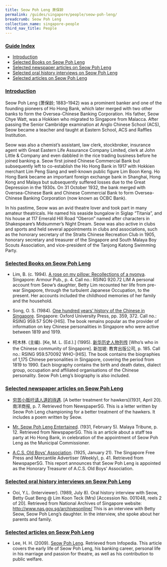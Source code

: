 ```yaml
---
title: Seow Poh Leng 萧保龄
permalink: /guides/singapore/people/seow-poh-leng/
breadcrumb: Seow Poh Leng
collection_name: singapore-people
third_nav_title: People
---
```


### <u>Guide Index</u>

* [Introduction](#introduction)
* [Selected Books on Seow Poh Leng](#selected-books-on-seow-poh-leng)
* [Selected newspaper articles on Seow Poh Leng](#selected-newspaper-articles-on-seow-poh-leng)
* [Selected oral history interviews on Seow Poh Leng](#selected-oral-history-interviews-on-seow-poh-leng)
* [Selected articles on Seow Poh Leng](#selected-articles-on-seow-poh-leng)


### <u>Introduction</u>

Seow Poh Leng (萧保龄; 1883–1942) was a prominent banker and one of the founding pioneers of Ho Hong Bank, which later merged with two other banks to form the Oversea-Chinese Banking Corporation. His father, Seow Chye Watt, was a Hokkien who migrated to Singapore from Malacca. After passing the Senior Cambridge examination at Anglo Chinese School (ACS), Seow became a teacher and taught at Eastern School, ACS and Raffles Institution.

Seow was also a chemist’s assistant, law clerk, stockbroker, insurance agent with Great Eastern Life Assurance Company Limited, clerk at John Little & Company and even dabbled in the rice trading business before he joined banking a.  Seow first joined Chinese Commercial Bank but subsequently left to co-establish the Ho Hong Bank in 1917 with Hokkien merchant Lim Peng Siang and well-known public figure Lim Boon Keng.   Ho Hong Bank became an important foreign exchange bank in Shanghai, Hong Kong and Malaya but subsequently suffered losses due to the Great Depression in the 1930s. On 31 October 1932, the bank merged with Oversea-Chinese Bank and Chinese Commercial Bank to form Oversea-Chinese Banking Corporation (now known as OCBC Bank).

In his pastime, Seow was an avid theatre lover and took part in many amateur theatricals. He named his seaside bungalow in Siglap “Titania”, and his house at 117 Emerald Hill Road “Oberon” named after characters in Shakespeare’s Midsummer’s Night Dream. Seow was also active in clubs and sports and held several appointments in clubs and associations, such as the honorary secretary of the Straits Chinese Recreation Club in 1905, honorary secretary and treasurer of the Singapore and South Malaya Boy Scouts Association, and vice-president of the Tanjong Katong Swimming Party.


### <u>Selected Books on Seow Poh Leng</u>

* Lim, B. (c. 1994). [A rose on my pillow: Recollections of a nyonya](http://eservice.nlb.gov.sg/item_holding_s.aspx?bid=6652582). Singapore: Armour Pub., p. 4.
Call no.: RSING 920.72 LIM
A personal account from Seow’s daughter, Betty Lim recounted her life from pre-war Singapore, through the turbulent Japanese Occupation, to the present. Her accounts included the childhood memories of her family and the household.


* Song, O. S. (1984). [One hundred years’ history of the Chinese in Singapore](http://eservice.nlb.gov.sg/item_holding_s.aspx?bid=4082287). Singapore: Oxford University Press, pp. 359, 372.
Call no.: RSING 959.57 SON-\[HIS\].
The book remains popular as the provider of information on key Chinese personalities in Singapore who were active between 1819 and 1919.


* 柯木林. (主编). [Ke, M. L. (Ed.).] (1995). [新华历史人物列传](http://eservice.nlb.gov.sg/item_holding_s.aspx?bid=84500628) [Who’s who in the Chinese community of Singapore]. 新加坡: 教育出版公司, p. 185.
Call no.: RSING 959.570092 WHO-\[HIS\].
The book contains the biographies of 1,175 Chinese personalities in Singapore, covering the period from 1819 to 1990. Each biography contains the birth and death dates, dialect group, occupation and affiliated organisations of the Chinese personality. Seow Poh Leng’s biography is also included.


### <u>Selected newspaper articles on Seow Poh Leng</u>

* [穷苦小贩吁请人道的待遇](http://eresources.nlb.gov.sg/newspapers/Digitised/Article/nysp19310420-1.2.33). [A better treatment for hawkers](1931, April 20). 南洋商报, p. 7. Retrieved from NewspaperSG.
This is a letter written by Seow Poh Leng championing for a better treatment of the hawkers. It includes a poem written by Seow.


* [Mr. Seow Poh Leng Entertained](http://eresources.nlb.gov.sg/newspapers/Digitised/Article/maltribune19310205-1.2.76). (1931, February 5). Malaya Tribune, p. 12. Retrieved from NewspaperSG.
This is an article about a staff tea party at Ho Hong Bank, in celebration of the appointment of Seow Poh Leng as the Municipal Commissioner.


* [A.C.S. Old Boys’ Association](http://eresources.nlb.gov.sg/newspapers/Digitised/Article/singfreepresswk19250121-1.2.62). (1925, January 21). The Singapore Free Press and Mercantile Advertiser (Weekly), p. 41. Retrieved from NewspaperSG.
This report announces that Seow Poh Leng is appointed as the Honorary Treasurer of A.C.S. Old Boys’ Association.


### <u>Selected oral history interviews on Seow Poh Leng</u>

* Ooi, Y.L. (Interviewer). (1989, July 8). Oral history interview with Seow, Betty Guat Beng @ Lim Koon Teck (Mrs) [Accession No. 001048, reels 2 of 20]. Retrieved from National Archives of Singapore website: http://www.nas.gov.sg/archivesonline/
This is an interview with Betty Seow, Seow Poh Leng’s daughter. In the interview, she spoke about her parents and family.


### <u>Selected articles on Seow Poh Leng</u>

* Lee, H. H. (2009). [Seow Poh Leng](http://eresources.nlb.gov.sg/infopedia/articles/SIP_1442_2009-01-15.html). Retrieved from Infopedia.
This article covers the early life of Seow Poh Leng, his banking career, personal life in his marriage and passion for theatre, as well as his contribution to public welfare.